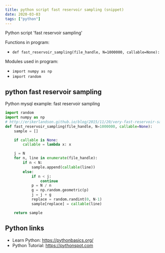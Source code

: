```yaml
---
title: python script fast reservoir sampling (snippet)
date: 2020-03-03
tags: ["python"]
---
```

Python script 'fast reservoir sampling'

Functions in program: 
* `def fast_reservoir_sampling(file_handle, N=1000000, callable=None):`

Modules used in program: 
* `import numpy as np`
* `import random`

## python fast reservoir sampling

Python mysql example: fast reservoir sampling

```python
import random
import numpy as np
# http://erikerlandson.github.io/blog/2015/11/20/very-fast-reservoir-sampling/
def fast_reservoir_sampling(file_handle, N=1000000, callable=None):
    sample = []

    if callable is None:
        callable = lambda x: x

    j = N
    for n, line in enumerate(file_handle):
        if n < N:
            sample.append(callable(line))
        else:
            if n < j:
                continue
            p = N / n
            g = np.random.geometric(p)
            j = j + g
            replace = random.randint(0, N-1)
            sample[replace] = callable(line)

    return sample

```

## Python links

- Learn Python: https://pythonbasics.org/
- Python Tutorial: https://pythonspot.com
